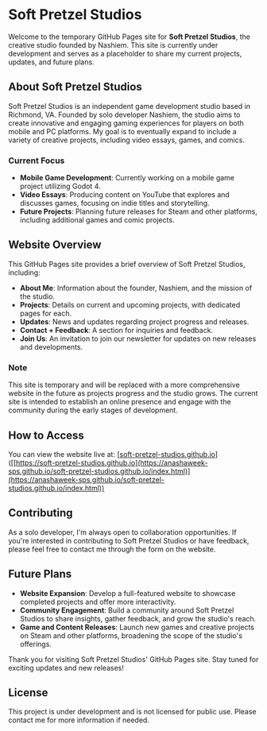 # Soft Pretzel Studios

Welcome to the temporary GitHub Pages site for **Soft Pretzel Studios**, the creative studio founded by Nashiem. This site is currently under development and serves as a placeholder to share my current projects, updates, and future plans.

## About Soft Pretzel Studios

Soft Pretzel Studios is an independent game development studio based in Richmond, VA. Founded by solo developer Nashiem, the studio aims to create innovative and engaging gaming experiences for players on both mobile and PC platforms. My goal is to eventually expand to include a variety of creative projects, including video essays, games, and comics.

### Current Focus

- **Mobile Game Development**: Currently working on a mobile game project utilizing Godot 4.
- **Video Essays**: Producing content on YouTube that explores and discusses games, focusing on indie titles and storytelling.
- **Future Projects**: Planning future releases for Steam and other platforms, including additional games and comic projects.

## Website Overview

This GitHub Pages site provides a brief overview of Soft Pretzel Studios, including:

- **About Me**: Information about the founder, Nashiem, and the mission of the studio.
- **Projects**: Details on current and upcoming projects, with dedicated pages for each.
- **Updates**: News and updates regarding project progress and releases.
- **Contact + Feedback**: A section for inquiries and feedback.
- **Join Us**: An invitation to join our newsletter for updates on new releases and developments.

### Note

This site is temporary and will be replaced with a more comprehensive website in the future as projects progress and the studio grows. The current site is intended to establish an online presence and engage with the community during the early stages of development.

## How to Access

You can view the website live at: [[soft-pretzel-studios.github.io](https://anashaweek-sps.github.io/soft-pretzel-studios.github.io/index.html)]([[https://soft-pretzel-studios.github.io](https://anashaweek-sps.github.io/soft-pretzel-studios.github.io/index.html)](https://anashaweek-sps.github.io/soft-pretzel-studios.github.io/index.html))

## Contributing

As a solo developer, I'm always open to collaboration opportunities. If you're interested in contributing to Soft Pretzel Studios or have feedback, please feel free to contact me through the form on the website.

## Future Plans

- **Website Expansion**: Develop a full-featured website to showcase completed projects and offer more interactivity.
- **Community Engagement**: Build a community around Soft Pretzel Studios to share insights, gather feedback, and grow the studio's reach.
- **Game and Content Releases**: Launch new games and creative projects on Steam and other platforms, broadening the scope of the studio's offerings.

Thank you for visiting Soft Pretzel Studios' GitHub Pages site. Stay tuned for exciting updates and new releases!

## License

This project is under development and is not licensed for public use. Please contact me for more information if needed.

